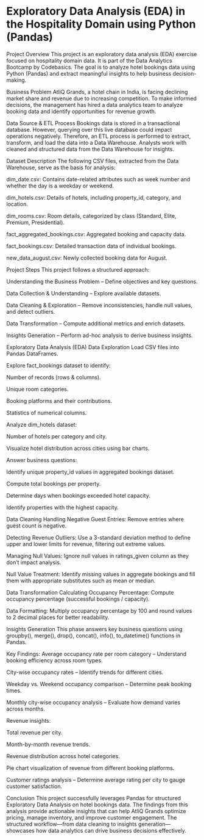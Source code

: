 # Exploratory Data Analysis (EDA) in the Hospitality Domain using Python (Pandas)
Project Overview
This project is an exploratory data analysis (EDA) exercise focused on hospitality domain data. It is part of the Data Analytics Bootcamp by Codebasics. The goal is to analyze hotel bookings data using Python (Pandas) and extract meaningful insights to help business decision-making.

Business Problem
AtliQ Grands, a hotel chain in India, is facing declining market share and revenue due to increasing competition. To make informed decisions, the management has hired a data analytics team to analyze booking data and identify opportunities for revenue growth.

Data Source & ETL Process
Bookings data is stored in a transactional database. However, querying over this live database could impact operations negatively. Therefore, an ETL process is performed to extract, transform, and load the data into a Data Warehouse. Analysts work with cleaned and structured data from the Data Warehouse for insights.

Dataset Description
The following CSV files, extracted from the Data Warehouse, serve as the basis for analysis:

dim_date.csv: Contains date-related attributes such as week number and whether the day is a weekday or weekend.

dim_hotels.csv: Details of hotels, including property_id, category, and location.

dim_rooms.csv: Room details, categorized by class (Standard, Elite, Premium, Presidential).

fact_aggregated_bookings.csv: Aggregated booking and capacity data.

fact_bookings.csv: Detailed transaction data of individual bookings.

new_data_august.csv: Newly collected booking data for August.

Project Steps
This project follows a structured approach:

Understanding the Business Problem – Define objectives and key questions.

Data Collection & Understanding – Explore available datasets.

Data Cleaning & Exploration – Remove inconsistencies, handle null values, and detect outliers.

Data Transformation – Compute additional metrics and enrich datasets.

Insights Generation – Perform ad-hoc analysis to derive business insights.

Exploratory Data Analysis (EDA)
Data Exploration
Load CSV files into Pandas DataFrames.

Explore fact_bookings dataset to identify:

Number of records (rows & columns).

Unique room categories.

Booking platforms and their contributions.

Statistics of numerical columns.

Analyze dim_hotels dataset:

Number of hotels per category and city.

Visualize hotel distribution across cities using bar charts.

Answer business questions:

Identify unique property_id values in aggregated bookings dataset.

Compute total bookings per property.

Determine days when bookings exceeded hotel capacity.

Identify properties with the highest capacity.

Data Cleaning
Handling Negative Guest Entries: Remove entries where guest count is negative.

Detecting Revenue Outliers: Use a 3-standard deviation method to define upper and lower limits for revenue, filtering out extreme values.

Managing Null Values: Ignore null values in ratings_given column as they don’t impact analysis.

Null Value Treatment: Identify missing values in aggregate bookings and fill them with appropriate substitutes such as mean or median.

Data Transformation
Calculating Occupancy Percentage: Compute occupancy percentage (successful bookings / capacity).

Data Formatting: Multiply occupancy percentage by 100 and round values to 2 decimal places for better readability.

Insights Generation
This phase answers key business questions using groupby(), merge(), drop(), concat(), info(), to_datetime() functions in Pandas.

Key Findings:
Average occupancy rate per room category – Understand booking efficiency across room types.

City-wise occupancy rates – Identify trends for different cities.

Weekday vs. Weekend occupancy comparison – Determine peak booking times.

Monthly city-wise occupancy analysis – Evaluate how demand varies across months.

Revenue insights:

Total revenue per city.

Month-by-month revenue trends.

Revenue distribution across hotel categories.

Pie chart visualization of revenue from different booking platforms.

Customer ratings analysis – Determine average rating per city to gauge customer satisfaction.

Conclusion
This project successfully leverages Pandas for structured Exploratory Data Analysis on hotel bookings data. The findings from this analysis provide actionable insights that can help AtliQ Grands optimize pricing, manage inventory, and improve customer engagement. The structured workflow—from data cleaning to insights generation—showcases how data analytics can drive business decisions effectively.
